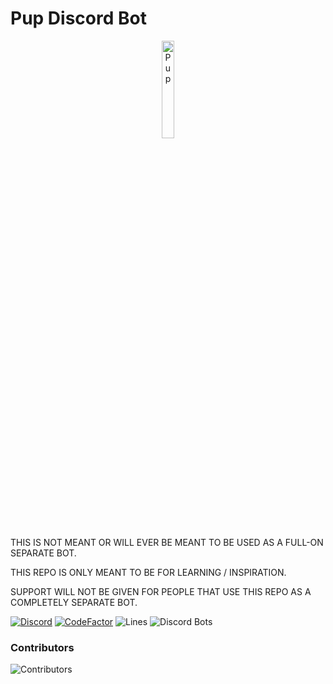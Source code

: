 # Pup Discord Bot
<p align="center">
  <img src="https://pup.smhsmh.club/assets/images/pup.png" width="20%" alt="Pup">
</p>

THIS IS NOT MEANT OR WILL EVER BE MEANT TO BE USED AS A FULL-ON SEPARATE BOT.

THIS REPO IS ONLY MEANT TO BE FOR LEARNING / INSPIRATION.

SUPPORT WILL NOT BE GIVEN FOR PEOPLE THAT USE THIS REPO AS A COMPLETELY SEPARATE BOT.

[![Discord](https://discord.com/api/guilds/811354612547190794/widget.png)](https://discord.gg/Bsefgbaedz)
[![CodeFactor](https://www.codefactor.io/repository/github/saboooor/pup/badge/master)](https://www.codefactor.io/repository/github/saboooor/pup/overview/master)
![Lines](https://tokei.rs/b1/github/saboooor/pup)
![Discord Bots](https://top.gg/api/widget/upvotes/765287593762881616.svg)

### Contributors
![Contributors](https://contrib.rocks/image?repo=saboooor/Pup)
